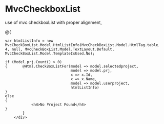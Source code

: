 # MvcCheckboxList
use of mvc checkboxList with proper alignment,
       <div id="checkbox">
            @{
                
    var htmlListInfo = new MvcCheckBoxList.Model.HtmlListInfo(MvcCheckBoxList.Model.HtmlTag.table, 4, null, MvcCheckBoxList.Model.TextLayout.Default, MvcCheckBoxList.Model.TemplateIsUsed.No);

    if (Model.prj.Count() > 0)
    {       @Html.CheckBoxListFor(model => model.selectedproject,
                                  model => model.prj,
                                  x => x.Id,
                                  x => x.Name,
                                  model => model.userproject,
                                  htmlListInfo)
    }
    else
    {
                <h4>No Project Found</h4>   
    }
            }
        </div>
